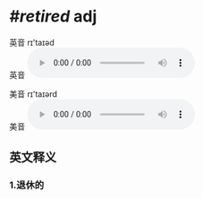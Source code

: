 # ***\#retired*** adj
英音 rɪ'taɪəd  
英音
<audio src="./media/retired1_AAC.aac" controls="controls"></audio>

美音 rɪ'taɪərd  
美音
<audio src="./media/retired2_AAC.aac" controls="controls"></audio>



  

英文释义
---
### 1.**退休的**  


